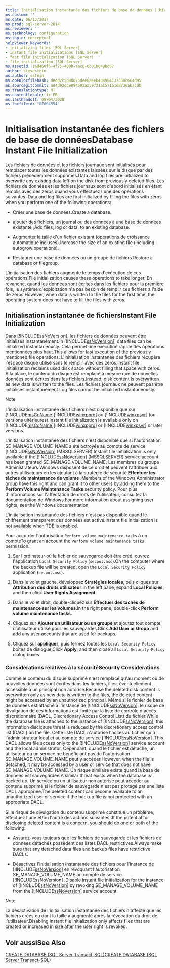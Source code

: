 ```yaml
---
title: Initialisation instantanée des fichiers de base de données | Microsoft Docs
ms.custom: ''
ms.date: 06/13/2017
ms.prod: sql-server-2014
ms.reviewer: ''
ms.technology: configuration
ms.topic: conceptual
helpviewer_keywords:
- initializing files [SQL Server]
- instant file initializations [SQL Server]
- fast file initialization (SQL Server)
- file initialization [SQL Server]
ms.assetid: 1ad468f5-4f75-480b-aac6-0b01b048bd67
author: stevestein
ms.author: sstein
ms.openlocfilehash: dedd2c5b8d075dee8aeeb438904137558c664d95
ms.sourcegitcommit: ad4d92dce894592a259721a1571b1d8736abacdb
ms.translationtype: MT
ms.contentlocale: fr-FR
ms.lasthandoff: 08/04/2020
ms.locfileid: "87604554"
---
```

# <a name="database-instant-file-initialization"></a><span data-ttu-id="019b7-102">Initialisation instantanée des fichiers de base de données</span><span class="sxs-lookup"><span data-stu-id="019b7-102">Database Instant File Initialization</span></span>
  <span data-ttu-id="019b7-103">Les fichiers de données et les fichiers journaux sont initialisés pour remplacer toutes les données existantes laissées sur le disque par des fichiers précédemment supprimés.</span><span class="sxs-lookup"><span data-stu-id="019b7-103">Data and log files are initialized to overwrite any existing data left on the disk from previously deleted files.</span></span> <span data-ttu-id="019b7-104">Les fichiers de données et les fichiers journaux sont d'abord initialisés en étant remplis avec des zéros quand vous effectuez l'une des opérations suivantes :</span><span class="sxs-lookup"><span data-stu-id="019b7-104">Data and log files are first initialized by filling the files with zeros when you perform one of the following operations:</span></span>  
  
-   <span data-ttu-id="019b7-105">Créer une base de données.</span><span class="sxs-lookup"><span data-stu-id="019b7-105">Create a database.</span></span>  
  
-   <span data-ttu-id="019b7-106">ajouter des fichiers, un journal ou des données à une base de données existante ;</span><span class="sxs-lookup"><span data-stu-id="019b7-106">Add files, log or data, to an existing database.</span></span>  
  
-   <span data-ttu-id="019b7-107">Augmenter la taille d'un fichier existant (opérations de croissance automatique incluses).</span><span class="sxs-lookup"><span data-stu-id="019b7-107">Increase the size of an existing file (including autogrow operations).</span></span>  
  
-   <span data-ttu-id="019b7-108">Restaurer une base de données ou un groupe de fichiers.</span><span class="sxs-lookup"><span data-stu-id="019b7-108">Restore a database or filegroup.</span></span>  
  
 <span data-ttu-id="019b7-109">L'initialisation des fichiers augmente le temps d'exécution de ces opérations.</span><span class="sxs-lookup"><span data-stu-id="019b7-109">File initialization causes these operations to take longer.</span></span> <span data-ttu-id="019b7-110">En revanche, quand les données sont écrites dans les fichiers pour la première fois, le système d'exploitation n'a pas besoin de remplir ces fichiers à l'aide de zéros.</span><span class="sxs-lookup"><span data-stu-id="019b7-110">However, when data is written to the files for the first time, the operating system does not have to fill the files with zeros.</span></span>  
  
## <a name="instant-file-initialization"></a><span data-ttu-id="019b7-111">Initialisation instantanée de fichiers</span><span class="sxs-lookup"><span data-stu-id="019b7-111">Instant File Initialization</span></span>  
 <span data-ttu-id="019b7-112">Dans [!INCLUDE[ssNoVersion](../../includes/ssnoversion-md.md)], les fichiers de données peuvent être initialisés instantanément.</span><span class="sxs-lookup"><span data-stu-id="019b7-112">In [!INCLUDE[ssNoVersion](../../includes/ssnoversion-md.md)], data files can be initialized instantaneously.</span></span> <span data-ttu-id="019b7-113">Cela permet une exécution rapide des opérations mentionnées plus haut.</span><span class="sxs-lookup"><span data-stu-id="019b7-113">This allows for fast execution of the previously mentioned file operations.</span></span> <span data-ttu-id="019b7-114">L'initialisation instantanée des fichiers récupère l'espace disque utilisé sans le remplir avec des zéros.</span><span class="sxs-lookup"><span data-stu-id="019b7-114">Instant file initialization reclaims used disk space without filling that space with zeros.</span></span> <span data-ttu-id="019b7-115">À la place, le contenu du disque est remplacé à mesure que de nouvelles données sont écrites dans les fichiers.</span><span class="sxs-lookup"><span data-stu-id="019b7-115">Instead, disk content is overwritten as new data is written to the files.</span></span> <span data-ttu-id="019b7-116">Les fichiers journaux ne peuvent pas être initialisés instantanément.</span><span class="sxs-lookup"><span data-stu-id="019b7-116">Log files cannot be initialized instantaneously.</span></span>  
  
> [!NOTE]  
>  <span data-ttu-id="019b7-117">L’initialisation instantanée des fichiers n’est disponible que sur [!INCLUDE[msCoName](../../includes/msconame-md.md)][!INCLUDE[winxppro](../../includes/winxppro-md.md)] ou [!INCLUDE[winxpsvr](../../includes/winxpsvr-md.md)] (ou versions ultérieures).</span><span class="sxs-lookup"><span data-stu-id="019b7-117">Instant file initialization is available only on [!INCLUDE[msCoName](../../includes/msconame-md.md)][!INCLUDE[winxppro](../../includes/winxppro-md.md)] or [!INCLUDE[winxpsvr](../../includes/winxpsvr-md.md)] or later versions.</span></span>  
  
 <span data-ttu-id="019b7-118">L'initialisation instantanée des fichiers n'est disponible que si l'autorisation SE_MANAGE_VOLUME_NAME a été octroyée au compte de service [!INCLUDE[ssNoVersion](../../includes/ssnoversion-md.md)] (MSSQLSERVER).</span><span class="sxs-lookup"><span data-stu-id="019b7-118">Instant file initialization is only available if the [!INCLUDE[ssNoVersion](../../includes/ssnoversion-md.md)] (MSSQLSERVER) service account has been granted SE_MANAGE_VOLUME_NAME.</span></span> <span data-ttu-id="019b7-119">Les membres du groupe Administrateurs Windows disposent de ce droit et peuvent l’attribuer aux autres utilisateurs en les ajoutant à la stratégie de sécurité **Effectuer les tâches de maintenance de volume** .</span><span class="sxs-lookup"><span data-stu-id="019b7-119">Members of the Windows Administrator group have this right and can grant it to other users by adding them to the **Perform Volume Maintenance Tasks** security policy.</span></span> <span data-ttu-id="019b7-120">Pour plus d'informations sur l'affectation de droits de l'utilisateur, consultez la documentation de Windows.</span><span class="sxs-lookup"><span data-stu-id="019b7-120">For more information about assigning user rights, see the Windows documentation.</span></span>  
  
 <span data-ttu-id="019b7-121">L'initialisation instantanée des fichiers n'est pas disponible quand le chiffrement transparent des données est activé.</span><span class="sxs-lookup"><span data-stu-id="019b7-121">Instant file initialization is not available when TDE is enabled.</span></span>  
  
 <span data-ttu-id="019b7-122">Pour accorder l'autorisation `Perform volume maintenance tasks` à un compte</span><span class="sxs-lookup"><span data-stu-id="019b7-122">To grant an account the `Perform volume maintenance tasks` permission:</span></span>  
  
1.  <span data-ttu-id="019b7-123">Sur l'ordinateur où le fichier de sauvegarde doit être créé, ouvrez l'application `Local Security Policy` (`secpol.msc`).</span><span class="sxs-lookup"><span data-stu-id="019b7-123">On the computer where the backup file will be created, open the `Local Security Policy` application (`secpol.msc`).</span></span>  
  
2.  <span data-ttu-id="019b7-124">Dans le volet gauche, développez **Stratégies locales**, puis cliquez sur **Attribution des droits utilisateur**.</span><span class="sxs-lookup"><span data-stu-id="019b7-124">In the left pane, expand **Local Policies**, and then click **User Rights Assignment**.</span></span>  
  
3.  <span data-ttu-id="019b7-125">Dans le volet droit, double-cliquez sur **Effectuer des tâches de maintenance sur les volumes**.</span><span class="sxs-lookup"><span data-stu-id="019b7-125">In the right pane, double-click **Perform volume maintenance tasks**.</span></span>  
  
4.  <span data-ttu-id="019b7-126">Cliquez sur **Ajouter un utilisateur ou un groupe** et ajoutez tout compte d’utilisateur utilisé pour les sauvegardes.</span><span class="sxs-lookup"><span data-stu-id="019b7-126">Click **Add User or Group** and add any user accounts that are used for backups.</span></span>  
  
5.  <span data-ttu-id="019b7-127">Cliquez sur **appliquer**, puis fermez toutes les `Local Security Policy` boîtes de dialogue.</span><span class="sxs-lookup"><span data-stu-id="019b7-127">Click **Apply**, and then close all `Local Security Policy` dialog boxes.</span></span>  
  
### <a name="security-considerations"></a><span data-ttu-id="019b7-128">Considérations relatives à la sécurité</span><span class="sxs-lookup"><span data-stu-id="019b7-128">Security Considerations</span></span>  
 <span data-ttu-id="019b7-129">Comme le contenu du disque supprimé n'est remplacé qu'au moment où de nouvelles données sont écrites dans les fichiers, il est éventuellement accessible à un principal non autorisé.</span><span class="sxs-lookup"><span data-stu-id="019b7-129">Because the deleted disk content is overwritten only as new data is written to the files, the deleted content might be accessed by an unauthorized principal.</span></span> <span data-ttu-id="019b7-130">Même si le fichier de base de données est attaché à l'instance de [!INCLUDE[ssNoVersion](../../includes/ssnoversion-md.md)], le risque de divulgation de ces informations est limité par la liste de contrôle d'accès discrétionnaire (DACL, Discretionary Access Control List) du fichier.</span><span class="sxs-lookup"><span data-stu-id="019b7-130">While the database file is attached to the instance of [!INCLUDE[ssNoVersion](../../includes/ssnoversion-md.md)], this information disclosure threat is reduced by the discretionary access control list (DACL) on the file.</span></span> <span data-ttu-id="019b7-131">Cette liste DACL n'autorise l'accès au fichier qu'à l'administrateur local et au compte de service [!INCLUDE[ssNoVersion](../../includes/ssnoversion-md.md)] .</span><span class="sxs-lookup"><span data-stu-id="019b7-131">This DACL allows file access only to the [!INCLUDE[ssNoVersion](../../includes/ssnoversion-md.md)] service account and the local administrator.</span></span> <span data-ttu-id="019b7-132">Cependant, quand le fichier est détaché, un utilisateur ou un service ne bénéficiant pas de l'autorisation SE_MANAGE_VOLUME_NAME peut y accéder.</span><span class="sxs-lookup"><span data-stu-id="019b7-132">However, when the file is detached, it may be accessed by a user or service that does not have SE_MANAGE_VOLUME_NAME.</span></span> <span data-ttu-id="019b7-133">Un risque similaire existe quand la base de données est sauvegardée.</span><span class="sxs-lookup"><span data-stu-id="019b7-133">A similar threat exists when the database is backed up.</span></span> <span data-ttu-id="019b7-134">Un service ou un utilisateur non autorisé peut accéder au contenu supprimé si le fichier de sauvegarde n'est pas protégé par une liste DACL appropriée.</span><span class="sxs-lookup"><span data-stu-id="019b7-134">The deleted content can become available to an unauthorized user or service if the backup file is not protected with an appropriate DACL.</span></span>  
  
 <span data-ttu-id="019b7-135">Si le risque de divulgation du contenu supprimé constitue un problème, effectuez l'une et/ou l'autre des actions suivantes :</span><span class="sxs-lookup"><span data-stu-id="019b7-135">If the potential for disclosing deleted content is a concern, you should do one or both of the following:</span></span>  
  
-   <span data-ttu-id="019b7-136">Assurez-vous toujours que les fichiers de sauvegarde et les fichiers de données détachés possèdent des listes DACL restrictives.</span><span class="sxs-lookup"><span data-stu-id="019b7-136">Always make sure that any detached data files and backup files have restrictive DACLs.</span></span>  
  
-   <span data-ttu-id="019b7-137">Désactivez l'initialisation instantanée des fichiers pour l'instance de [!INCLUDE[ssNoVersion](../../includes/ssnoversion-md.md)] en révoquant l'autorisation SE_MANAGE_VOLUME_NAME au compte de service [!INCLUDE[ssNoVersion](../../includes/ssnoversion-md.md)] .</span><span class="sxs-lookup"><span data-stu-id="019b7-137">Disable instant file initialization for the instance of [!INCLUDE[ssNoVersion](../../includes/ssnoversion-md.md)] by revoking SE_MANAGE_VOLUME_NAME from the [!INCLUDE[ssNoVersion](../../includes/ssnoversion-md.md)] service account.</span></span>  
  
> [!NOTE]  
>  <span data-ttu-id="019b7-138">La désactivation de l'initialisation instantanée des fichiers n'affecte que les fichiers créés ou dont la taille a augmenté après la révocation du droit de l'utilisateur.</span><span class="sxs-lookup"><span data-stu-id="019b7-138">Disabling instant file initialization only affects files that are created or increased in size after the user right is revoked.</span></span>  
  
## <a name="see-also"></a><span data-ttu-id="019b7-139">Voir aussi</span><span class="sxs-lookup"><span data-stu-id="019b7-139">See Also</span></span>  
 [<span data-ttu-id="019b7-140">CREATE DATABASE &#40;SQL Server Transact-SQL&#41;</span><span class="sxs-lookup"><span data-stu-id="019b7-140">CREATE DATABASE &#40;SQL Server Transact-SQL&#41;</span></span>](/sql/t-sql/statements/create-database-sql-server-transact-sql)  
  
  
